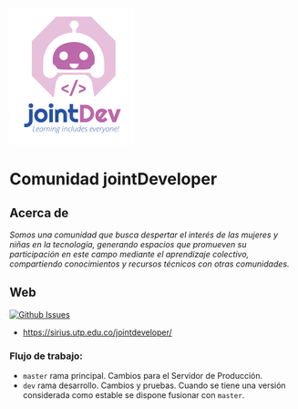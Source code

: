 ![jointDeveloper](readme.png)

# Comunidad jointDeveloper

## Acerca de

_Somos una comunidad que busca despertar el interés de las mujeres y niñas en la tecnología, generando espacios que promueven su participación en este campo mediante el aprendizaje colectivo, compartiendo conocimientos y recursos técnicos con otras comunidades._

## Web
[![Github Issues](https://img.shields.io/github/issues/jointDeveloper/web.svg)](http://github.com/jointDeveloper/web/issues)

* https://sirius.utp.edu.co/jointdeveloper/

### Flujo de trabajo:

* `master` rama principal. Cambios para el Servidor de Producción.
* `dev` rama desarrollo. Cambios y pruebas. Cuando se tiene una versión considerada como estable se dispone fusionar con `master`.
